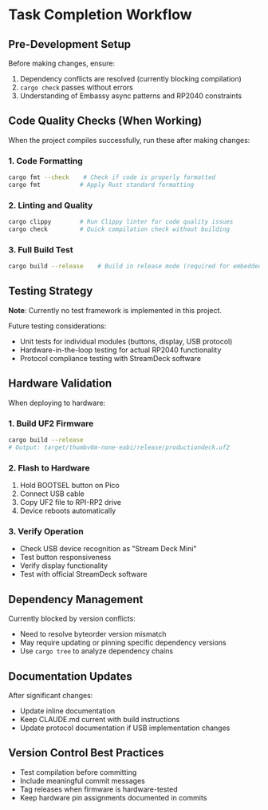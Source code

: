 # Task Completion Workflow

## Pre-Development Setup
Before making changes, ensure:
1. Dependency conflicts are resolved (currently blocking compilation)
2. `cargo check` passes without errors
3. Understanding of Embassy async patterns and RP2040 constraints

## Code Quality Checks (When Working)
When the project compiles successfully, run these after making changes:

### 1. Code Formatting
```bash
cargo fmt --check    # Check if code is properly formatted
cargo fmt           # Apply Rust standard formatting
```

### 2. Linting and Quality
```bash
cargo clippy        # Run Clippy linter for code quality issues
cargo check         # Quick compilation check without building
```

### 3. Full Build Test
```bash
cargo build --release    # Build in release mode (required for embedded)
```

## Testing Strategy
**Note**: Currently no test framework is implemented in this project.

Future testing considerations:
- Unit tests for individual modules (buttons, display, USB protocol)
- Hardware-in-the-loop testing for actual RP2040 functionality
- Protocol compliance testing with StreamDeck software

## Hardware Validation
When deploying to hardware:

### 1. Build UF2 Firmware
```bash
cargo build --release
# Output: target/thumbv6m-none-eabi/release/productiondeck.uf2
```

### 2. Flash to Hardware
1. Hold BOOTSEL button on Pico
2. Connect USB cable
3. Copy UF2 file to RPI-RP2 drive
4. Device reboots automatically

### 3. Verify Operation
- Check USB device recognition as "Stream Deck Mini"
- Test button responsiveness
- Verify display functionality
- Test with official StreamDeck software

## Dependency Management
Currently blocked by version conflicts:
- Need to resolve byteorder version mismatch
- May require updating or pinning specific dependency versions
- Use `cargo tree` to analyze dependency chains

## Documentation Updates
After significant changes:
- Update inline documentation
- Keep CLAUDE.md current with build instructions
- Update protocol documentation if USB implementation changes

## Version Control Best Practices
- Test compilation before committing
- Include meaningful commit messages
- Tag releases when firmware is hardware-tested
- Keep hardware pin assignments documented in commits